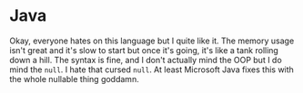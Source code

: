 # Java

Okay, everyone hates on this language but I quite like it.
The memory usage isn't great and it's slow to start but once it's going, it's
like a tank rolling down a hill. The syntax is fine, and I don't actually mind
the OOP but I do mind the `null`. I hate that cursed `null`. At least Microsoft
Java fixes this with the whole nullable thing goddamn.
